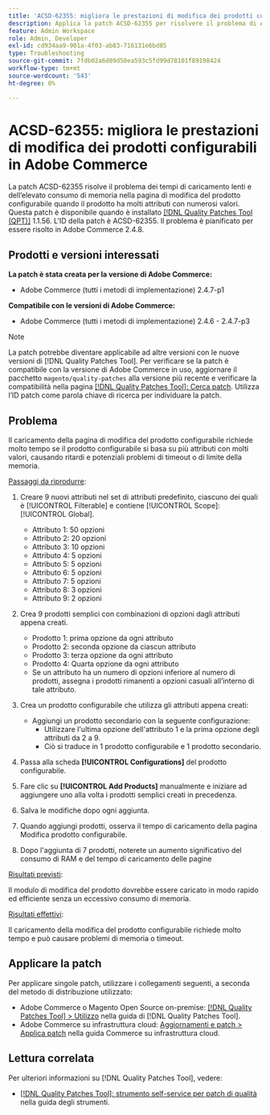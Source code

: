 ```yaml
---
title: 'ACSD-62355: migliora le prestazioni di modifica dei prodotti configurabili in Adobe Commerce'
description: Applica la patch ACSD-62355 per risolvere il problema di Adobe Commerce, a causa del quale il caricamento della pagina di modifica del prodotto configurabile rallenta quando il prodotto è basato su numerosi attributi con molti valori.
feature: Admin Workspace
role: Admin, Developer
exl-id: cd934aa9-901a-4f03-ab83-716131e6bd85
type: Troubleshooting
source-git-commit: 7fdb02a6d89d50ea593c5fd99d78101f89198424
workflow-type: tm+mt
source-wordcount: '543'
ht-degree: 0%

---
```


# ACSD-62355: migliora le prestazioni di modifica dei prodotti configurabili in Adobe Commerce

La patch ACSD-62355 risolve il problema dei tempi di caricamento lenti e dell’elevato consumo di memoria nella pagina di modifica del prodotto configurabile quando il prodotto ha molti attributi con numerosi valori. Questa patch è disponibile quando è installato [[!DNL Quality Patches Tool (QPT)]](/help/tools/quality-patches-tool/quality-patches-tool-to-self-serve-quality-patches.md) 1.1.56. L’ID della patch è ACSD-62355. Il problema è pianificato per essere risolto in Adobe Commerce 2.4.8.

## Prodotti e versioni interessati

**La patch è stata creata per la versione di Adobe Commerce:**

* Adobe Commerce (tutti i metodi di implementazione) 2.4.7-p1

**Compatibile con le versioni di Adobe Commerce:**

* Adobe Commerce (tutti i metodi di implementazione) 2.4.6 - 2.4.7-p3

>[!NOTE]
>
>La patch potrebbe diventare applicabile ad altre versioni con le nuove versioni di [!DNL Quality Patches Tool]. Per verificare se la patch è compatibile con la versione di Adobe Commerce in uso, aggiornare il pacchetto `magento/quality-patches` alla versione più recente e verificare la compatibilità nella pagina [[!DNL Quality Patches Tool]: Cerca patch](https://experienceleague.adobe.com/tools/commerce-quality-patches/index.html). Utilizza l’ID patch come parola chiave di ricerca per individuare la patch.

## Problema

Il caricamento della pagina di modifica del prodotto configurabile richiede molto tempo se il prodotto configurabile si basa su più attributi con molti valori, causando ritardi e potenziali problemi di timeout o di limite della memoria.

<u>Passaggi da riprodurre</u>:

1. Creare 9 nuovi attributi nel set di attributi predefinito, ciascuno dei quali è [!UICONTROL Filterable] e contiene [!UICONTROL Scope]: [!UICONTROL Global].
   * Attributo 1: 50 opzioni
   * Attributo 2: 20 opzioni
   * Attributo 3: 10 opzioni
   * Attributo 4: 5 opzioni
   * Attributo 5: 5 opzioni
   * Attributo 6: 5 opzioni
   * Attributo 7: 5 opzioni
   * Attributo 8: 3 opzioni
   * Attributo 9: 2 opzioni

1. Crea 9 prodotti semplici con combinazioni di opzioni dagli attributi appena creati.
   * Prodotto 1: prima opzione da ogni attributo
   * Prodotto 2: seconda opzione da ciascun attributo
   * Prodotto 3: terza opzione da ogni attributo
   * Prodotto 4: Quarta opzione da ogni attributo
   * Se un attributo ha un numero di opzioni inferiore al numero di prodotti, assegna i prodotti rimanenti a opzioni casuali all’interno di tale attributo.

1. Crea un prodotto configurabile che utilizza gli attributi appena creati:
   * Aggiungi un prodotto secondario con la seguente configurazione:
      * Utilizzare l&#39;ultima opzione dell&#39;attributo 1 e la prima opzione degli attributi da 2 a 9.
      * Ciò si traduce in 1 prodotto configurabile e 1 prodotto secondario.
1. Passa alla scheda **[!UICONTROL Configurations]** del prodotto configurabile.
1. Fare clic su **[!UICONTROL Add Products]** manualmente e iniziare ad aggiungere uno alla volta i prodotti semplici creati in precedenza.
1. Salva le modifiche dopo ogni aggiunta.
1. Quando aggiungi prodotti, osserva il tempo di caricamento della pagina Modifica prodotto configurabile.
1. Dopo l&#39;aggiunta di 7 prodotti, noterete un aumento significativo del consumo di RAM e del tempo di caricamento delle pagine

<u>Risultati previsti</u>:

Il modulo di modifica del prodotto dovrebbe essere caricato in modo rapido ed efficiente senza un eccessivo consumo di memoria.

<u>Risultati effettivi</u>:

Il caricamento della modifica del prodotto configurabile richiede molto tempo e può causare problemi di memoria o timeout.

## Applicare la patch

Per applicare singole patch, utilizzare i collegamenti seguenti, a seconda del metodo di distribuzione utilizzato:

* Adobe Commerce o Magento Open Source on-premise: [[!DNL Quality Patches Tool] > Utilizzo](/help/tools/quality-patches-tool/usage.md) nella guida di [!DNL Quality Patches Tool].
* Adobe Commerce su infrastruttura cloud: [Aggiornamenti e patch > Applica patch](https://experienceleague.adobe.com/docs/commerce-cloud-service/user-guide/develop/upgrade/apply-patches.html) nella guida Commerce su infrastruttura cloud.

## Lettura correlata

Per ulteriori informazioni su [!DNL Quality Patches Tool], vedere:

* [[!DNL Quality Patches Tool]: strumento self-service per patch di qualità](/help/tools/quality-patches-tool/quality-patches-tool-to-self-serve-quality-patches.md) nella guida degli strumenti.
